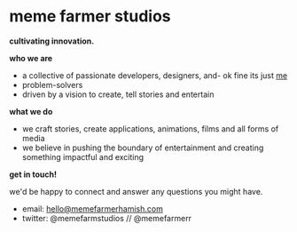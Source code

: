 # meme farmer studios
**cultivating innovation.**



**who we are**

* a collective of passionate developers, designers, and- ok fine its just [me](https://www.github.com/memefarmerr)
* problem-solvers
* driven by a vision to create, tell stories and entertain

**what we do**

* we craft stories, create applications, animations, films and all forms of media
* we believe in pushing the boundary of entertainment and creating something impactful and exciting


**get in touch!**

we'd be happy to connect and answer any questions you might have.

* email: hello@memefarmerhamish.com
* twitter: @memefarmstudios // @memefarmerr
